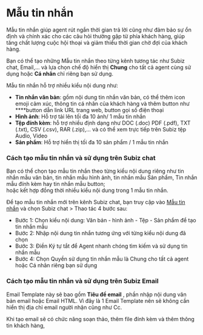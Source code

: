 # Mẫu tin nhắn

Mẫu tin nhắn giúp agent rút ngắn thời gian trả lời cũng như đảm bảo sự ổn định và chính xác cho các câu hỏi thường gặp từ phía khách hàng, giúp tăng chất lượng cuộc hội thoại và giảm thiểu thời gian chờ đợi của khách  hàng.

Bạn có thể tạo những Mẫu tin nhắn theo từng kênh tương tác như Subiz chat, Email,... và lựa chọn chế độ hiển thị **Chung** cho tất cả agent cùng sử dụng hoặc **Cá nhân** chỉ riêng bạn sử dụng.

Mẫu tin nhắn hỗ trợ nhiều kiểu nội dung như:

* **Tin nhắn văn bản**: gồm nội dung tin nhắn văn bản, có thể thêm icon emoji cảm xúc, thông tin cá nhân của khách hàng và thêm button như ****button dẫn link URL trang web, button gọi số điện thoại
* **Hình ảnh**: Hỗ trợ tải lên tối đa 10 ảnh/ 1 mẫu tin nhắn
* **Tệp đính kèm**: hỗ trợ nhiều định dạng như DOC \(.doc\) PDF \(.pdf\), TXT \(.txt\), CSV \(.csv\), RAR \(.zip\),... và có thể xem trực tiếp trên Subiz tệp Audio, Video
* **Sản phẩm**: Hỗ trợ hiển thị  tối đa 10 sản phẩm / 1 mẫu tin nhắn

### Cách tạo mẫu tin nhắn và sử dụng trên Subiz chat

Bạn có thể chọn tạo mẫu tin nhắn theo từng kiểu nội dung riêng như tin nhắn mẫu văn bản, tin nhắn mẫu hình ảnh, tin nhắn mẫu Sản phẩm, Tin nhắn mẫu đính kèm hay tin nhắn mẫu button;  
hoặc kết hợp đồng thời nhiều kiểu nội dung trong 1 mẫu tin nhắn.

Để tạo mẫu tin nhắn mới trên kênh Subiz chat, bạn truy cập vào [Mẫu tin nhắn](https://app.subiz.com/message-template) và chọn Subiz chat &gt; Thao tác 4 bước sau:

* Bước 1: Chọn kiểu nội dung: Văn bản - hình ảnh - Tệp - Sản phẩm để tạo tin nhắn mẫu
* Bước 2: Nhập nội dung tin nhắn tương ứng với từng kiểu nội dung đã chọn
* Bước 3: Điền Ký tự tắt để Agent nhanh chóng tìm kiếm và sử dụng tin nhắn mẫu
* Bước 4: Chọn Quyền sử dụng tin nhắn mẫu là Chung cho tất cả agent hoặc Cá nhân riêng bạn sử dụng

### Cách tạo mẫu tin nhắn và sử dụng trên Subiz Email

Email Template này sẽ bao gồm **Tiêu đề email** , phần nhập nội dung văn bản email hoặc Email HTML.  Vì đây là 1 Email Template nên sẽ không cần hiển thị địa chỉ email người nhận cũng như Cc.

Khi tạo email sẽ có chức năng soạn thảo, thêm file đính kèm và thêm thông tin khách hàng,

  
  



